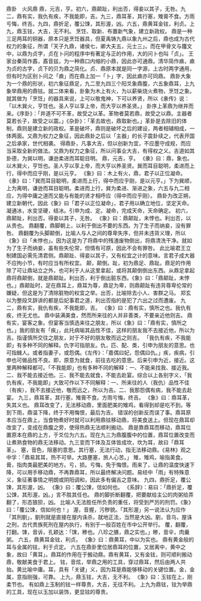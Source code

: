 鼎卦　火风鼎
鼎，元吉，亨。初六，鼎颠趾，利出否，得妾以其子，无咎。九二，鼎有实，我仇有疾，不我能即，吉。九三，鼎耳革，其行塞，雉膏不食。方雨亏悔，终吉。九四，鼎折足，覆公𫗧，其形渥，凶。六五，鼎黄耳金铉，利贞。上九，鼎玉铉，大吉，无不利。
烹饪、取新、布置新气象，建立新政权。
鼎是一种三足两耳的铜器，原本只是烹饪器具，但夏禹铸九鼎以象九州之后，鼎也成为古代权力的象征，所谓「天子九鼎，诸侯七，卿大夫五，元士三」。而在甲骨文与籒文中，以鼎为贞字，贞在卜问的程序中有著定与正的作用，大的问卜也叫「贞」。
王家台秦简作鼒，鼒音兹，为一种鼎口内缩的小鼎，因此亦可通鼎。清华简作鼑，鼑为贞的古字，贞下的贝为鼎之简化。贞、鼎原本就是同一字源，上古时两字通用，但有时为区别卜问之「鼑」而在鼎上加一「卜」字，因此鼑亦可同鼎。
鼎卦大象为一个鼎的形状，初六象征鼎足，九二至九四三个阳爻象鼎腹，六五象鼎耳，上九象举鼎用的鼎铉。就二体来看，卦象为木上有火，为以薪柴烧火煮物，烹饪之象。就其做为「烹饪」的器具来说，上可以敬鬼神，下可以养贤，所以《彖传》说：「以木巽火，亨饪也。圣人亨以享上帝，而大亨以养圣贤。」
卦序上革鼎为继井而来。《序卦》：「井道不可不革，故受之以革。革物者莫若鼎，故受之以鼎。主器者莫若长子，故受之以震。」《杂卦》：「革去故也，鼎取新也。」革卦是去除旧的体制，鼎则是建立新的政权。革是破坏，鼎则是破坏之后的建设，两者相辅相成，一体两面。又鼎为权力之象征，因此鼎卦之后以「主器」的长子震卦续之，代表开国之后承家，世代相袭。
得鼎卦，凡事大吉，但以创新为宜，不应墨守成规，而应当采取全新的做法。又鼎为权力之象征，所以问事业大吉，有得权之义。吉道如其卦德，为巽以明，谦逊柔进而耳聪目明。
鼎，元吉，亨。
《彖》曰：鼎，象也。以木巽火，亨饪也。圣人亨以享上帝，而大亨以养圣贤。巽而耳目聪明，柔进而上行，得中而应乎刚，是以元亨。
《象》曰：木上有火，鼎，君子以正位凝命。
《彖》曰：「巽而耳目聪明，柔进而上行，得中而应乎刚，是以元亨。」下为巽顺，上为离明，谦逊而耳目聪明。柔进而上行，巽为柔进、渐进之象，六五与九二相应，为得中庸之道而又能与有能的贤才相呼应（得中而应乎刚）。
鼎卦为改正朔，建立新朝代，因此《象》曰「君子以正位凝命」，君子用以确立地位，坚定天命。凝通冰，水变坚硬，结冰。引申为成、定。凝命，完成天命，天命确定。
初六，鼎颠趾，利出否。得妾以其子，无咎。
《象》曰：鼎颠趾，未悖也。利出否，以从贵也。
鼎翻覆，鼎脚朝上，以利于倒出不要的东西。为了生子而纳妾，没有罪咎。
鼎翻覆为头脚颠倒，比喻人与人之间的尊卑失序，但并未违背义理，所以《象》曰「未悖也」。因为这是为了将鼎中的残渣废物倒出，将鼎清洗干净。就如为了生子而纳妾，虽有些失伦常，但情有可原，因此不会有罪咎。
此比喻君王立制建国必需先清君侧。鼎颠趾、得妾以其子，又有权宜之计的意味。言君子成大器不应拘小节，有时应当有所权宜。
颠，颠倒。趾，初为鼎足、鼎趾。鼎足的作用除了可让鼎站立之外，也可利于人从这里拿起，或将其颠倒倒出东西。从鼎足拿起鼎将鼎颠倒，就是鼎颠趾。利出否，利于倒出脏东西。《象》曰：「鼎颠趾，未悖也。」鼎颠趾时，足在鼎耳上，鼎耳为尊，鼎足为卑，则鼎颠趾有违背尊卑伦常的嫌疑，但这是为了清除脏物的权宜之举。出否，比喻除去小人、害群之马。
郑玄以为整段爻辞讲的都是后妃事君之道，利出否指的是犯了六出之过而遭废。
九二，鼎有实，我仇有疾，不我能即，吉。
《象》曰：鼎有实，慎所之也。我仇有疾，终无尤也。
鼎中装满美食，然而所来往的人并非善类，不要亲近他则吉。
鼎有实，宴客之象。但宴客当慎选来往之朋友，所以《象》曰：「鼎有实，慎所之也。」我的朋友有「疾」，此托病喻其品性不佳，这样的朋友我不去接近他，所以为吉。指谨慎所交往之朋友，对于不好的朋友敬而远之则吉。
「我仇有疾，不我能即」有多种不同的解释。仇字可指朋友。仇，匹、配、类，引申为朋友的意思。也可指雠人。或者指妻子，或怨偶。《左传》：「嘉偶曰妃，怨偶曰仇。」疾，疾病，引申也可做品性不良。即，原意为就食，前往去吃的意思。后来引申为近，接近。这里两种解释都可。「不我能即」也有多种不同的解释：一、不能来找我、接近我。二、我不能去接近他。三、我不能去就食，不能去赴宴。综合以上各别字义，「我仇有疾，不我能即」大致可作以下不同解释：一、所来往的人（我仇）品性不佳（有疾），我不去接近他，敬而远之，所以为吉。二、我那怨偶有病，我不能去赴宴。
九三，鼎耳革，其行塞，雉膏不食。方雨亏悔，终吉。
《象》曰：鼎耳革，失其义也。
鼎耳改变了，无法移动鼎，里面肥美的雉鸡，看得到却是吃不到。等到下雨，鼎温下降，终于不用悔恨，最后为吉。
错误的创新反而误了事。鼎耳原本应当在鼎上，当食物煮好时就可以利用鼎铉移动鼎，将美食送上。但现在鼎耳却改变了，变成在鼎腹之旁，使得热鼎无法顺利搬动。
鼎是靠鼎耳而移动，鼎耳位置原本在鼎的上方，于爻位为六五。现在九三为鼎腹腹中的位置，鼎耳位置改变而让煮熟食物的鼎无法移动。九三变而下体及互体皆成坎，坎为耳，故曰「鼎耳革」。
塞，音色，阻塞的意思。其行塞，无法行动，指无法移动鼎。《易林》观之中孚：「鼎易其耳，热不可举。大路壅塞，旅人心苦。」
雉，雉鸡，喻指美食。膏，指肉类最肥美的地方。亏，损。亏悔，免于悔恨。雨来了，让鼎的温度快速下降，可以用手移动鼎，不再靠鼎耳，所以最终解决问题。易经中「雨」有特殊意义，象征著事情之明朗或阴阳调和，因此多有偏吉之意味。
九四，鼎折足，覆公𫗧，其形渥，凶。
《象》曰：覆公𫗧，信如何也。
《系辞》：易曰：「鼎折足，覆公𫗧，其形渥，凶。」言不胜其任也。
鼎的脚折断翻覆，把要献给主公的肉粥给弄翻了，形态狼狈，凶。
比喻人无法胜任所负责的重任，将受到严厉的刑罚。《象》曰：「覆公𫗧，信如何也！」
渥，音握，污秽貌。「其形渥」另一说法认为应作「其刑剭」，剭刑就是直接在屋内诛杀，就地正法，当然是大凶。剭，音乌，屋诛之刑，古代贵族死刑在屋内执行，有别于一般百姓在市中公开举行。
覆，翻覆，打翻。𫗧，音诉，孔颖达：「𫗧，糁也。八珍之膳，鼎之实也。」糁，音伞，肉羹粥。
六五，鼎黄耳金铉，利贞。
《象》曰：鼎黄耳，中以为实也。
鼎有黄金般的耳与金属的铉，利于贞定。
六五在鼎卦里位居鼎耳的位置，又居离中，黄中之象，故曰「黄耳」。鼎耳的作用在于搬动鼎。鼎有黄耳，又有金铉，则可顺利搬动鼎，敬献美食于君上。
铉，音炫，举鼎之用的工具，穿过鼎耳，然后由两人共抬。黄比喻中庸。耳，具有「关键」义，因为耳是鼎能够移动的关键位置。金，金属，意指刚强，可靠。
上九，鼎玉铉，大吉，无不利。
《象》曰：玉铉在上，刚柔节也。
有如鼎上玉制的铉一样尊贵，大吉，无往不利。
上九为鼎铉，铉为举鼎的工具，现在以玉加以装饰，更显铉的尊贵。